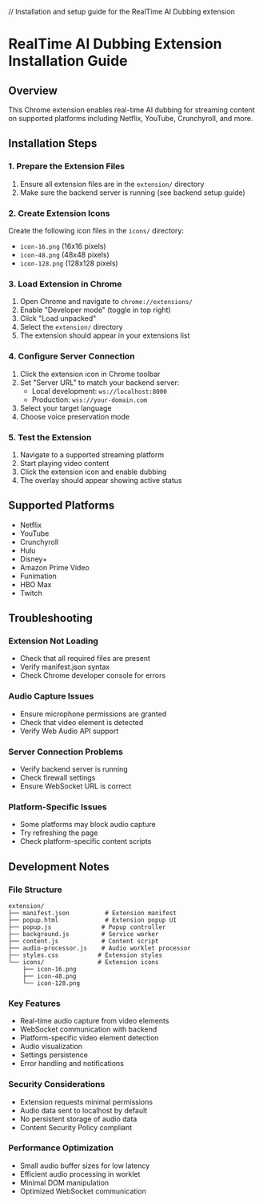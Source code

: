 // Installation and setup guide for the RealTime AI Dubbing extension

# RealTime AI Dubbing Extension Installation Guide

## Overview
This Chrome extension enables real-time AI dubbing for streaming content on supported platforms including Netflix, YouTube, Crunchyroll, and more.

## Installation Steps

### 1. Prepare the Extension Files
1. Ensure all extension files are in the `extension/` directory
2. Make sure the backend server is running (see backend setup guide)

### 2. Create Extension Icons
Create the following icon files in the `icons/` directory:
- `icon-16.png` (16x16 pixels)
- `icon-48.png` (48x48 pixels) 
- `icon-128.png` (128x128 pixels)

### 3. Load Extension in Chrome
1. Open Chrome and navigate to `chrome://extensions/`
2. Enable "Developer mode" (toggle in top right)
3. Click "Load unpacked"
4. Select the `extension/` directory
5. The extension should appear in your extensions list

### 4. Configure Server Connection
1. Click the extension icon in Chrome toolbar
2. Set "Server URL" to match your backend server:
   - Local development: `ws://localhost:8000`
   - Production: `wss://your-domain.com`
3. Select your target language
4. Choose voice preservation mode

### 5. Test the Extension
1. Navigate to a supported streaming platform
2. Start playing video content
3. Click the extension icon and enable dubbing
4. The overlay should appear showing active status

## Supported Platforms
- Netflix
- YouTube
- Crunchyroll
- Hulu
- Disney+
- Amazon Prime Video
- Funimation
- HBO Max
- Twitch

## Troubleshooting

### Extension Not Loading
- Check that all required files are present
- Verify manifest.json syntax
- Check Chrome developer console for errors

### Audio Capture Issues
- Ensure microphone permissions are granted
- Check that video element is detected
- Verify Web Audio API support

### Server Connection Problems
- Verify backend server is running
- Check firewall settings
- Ensure WebSocket URL is correct

### Platform-Specific Issues
- Some platforms may block audio capture
- Try refreshing the page
- Check platform-specific content scripts

## Development Notes

### File Structure
```
extension/
├── manifest.json          # Extension manifest
├── popup.html             # Extension popup UI
├── popup.js              # Popup controller
├── background.js         # Service worker
├── content.js            # Content script
├── audio-processor.js    # Audio worklet processor
├── styles.css           # Extension styles
└── icons/               # Extension icons
    ├── icon-16.png
    ├── icon-48.png
    └── icon-128.png
```

### Key Features
- Real-time audio capture from video elements
- WebSocket communication with backend
- Platform-specific video element detection
- Audio visualization
- Settings persistence
- Error handling and notifications

### Security Considerations
- Extension requests minimal permissions
- Audio data sent to localhost by default
- No persistent storage of audio data
- Content Security Policy compliant

### Performance Optimization
- Small audio buffer sizes for low latency
- Efficient audio processing in worklet
- Minimal DOM manipulation
- Optimized WebSocket communication
